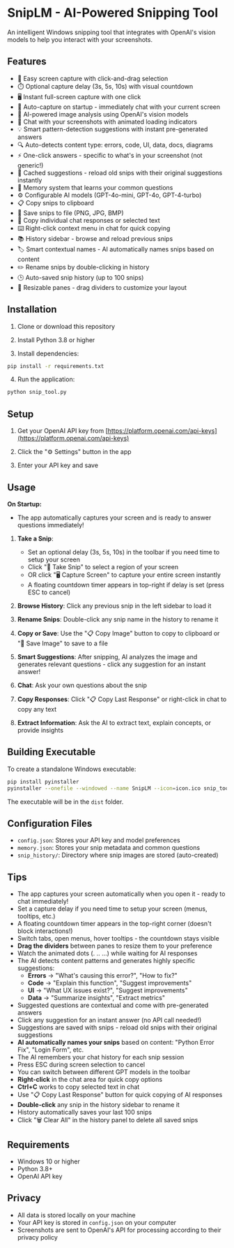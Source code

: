# SnipLM - AI-Powered Snipping Tool

An intelligent Windows snipping tool that integrates with OpenAI's vision models to help you interact with your screenshots.

## Features

- 📸 Easy screen capture with click-and-drag selection
- ⏱️ Optional capture delay (3s, 5s, 10s) with visual countdown
- 🖥️ Instant full-screen capture with one click
- 🚀 Auto-capture on startup - immediately chat with your current screen
- 🤖 AI-powered image analysis using OpenAI's vision models
- 💬 Chat with your screenshots with animated loading indicators
- 💡 Smart pattern-detection suggestions with instant pre-generated answers
- 🔍 Auto-detects content type: errors, code, UI, data, docs, diagrams
- ⚡ One-click answers - specific to what's in your screenshot (not generic!)
- 💾 Cached suggestions - reload old snips with their original suggestions instantly
- 🧠 Memory system that learns your common questions
- ⚙️ Configurable AI models (GPT-4o-mini, GPT-4o, GPT-4-turbo)
- 📋 Copy snips to clipboard
- 💾 Save snips to file (PNG, JPG, BMP)
- 📝 Copy individual chat responses or selected text
- ⌨️ Right-click context menu in chat for quick copying
- 📚 History sidebar - browse and reload previous snips
- 🏷️ Smart contextual names - AI automatically names snips based on content
- ✏️ Rename snips by double-clicking in history
- 🕒 Auto-saved snip history (up to 100 snips)
- 🔧 Resizable panes - drag dividers to customize your layout

## Installation

1. Clone or download this repository

2. Install Python 3.8 or higher

3. Install dependencies:
```bash
pip install -r requirements.txt
```

4. Run the application:
```bash
python snip_tool.py
```

## Setup

1. Get your OpenAI API key from [https://platform.openai.com/api-keys](https://platform.openai.com/api-keys)

2. Click the "⚙️ Settings" button in the app

3. Enter your API key and save

## Usage

**On Startup:**
- The app automatically captures your screen and is ready to answer questions immediately!

1. **Take a Snip**: 
   - Set an optional delay (3s, 5s, 10s) in the toolbar if you need time to setup your screen
   - Click "📸 Take Snip" to select a region of your screen
   - OR click "🖥️ Capture Screen" to capture your entire screen instantly
   - A floating countdown timer appears in top-right if delay is set (press ESC to cancel)

2. **Browse History**: Click any previous snip in the left sidebar to load it

3. **Rename Snips**: Double-click any snip name in the history to rename it

4. **Copy or Save**: Use the "📋 Copy Image" button to copy to clipboard or "💾 Save Image" to save to a file

5. **Smart Suggestions**: After snipping, AI analyzes the image and generates relevant questions - click any suggestion for an instant answer!

6. **Chat**: Ask your own questions about the snip

7. **Copy Responses**: Click "📋 Copy Last Response" or right-click in chat to copy any text

8. **Extract Information**: Ask the AI to extract text, explain concepts, or provide insights

## Building Executable

To create a standalone Windows executable:

```bash
pip install pyinstaller
pyinstaller --onefile --windowed --name SnipLM --icon=icon.ico snip_tool.py
```

The executable will be in the `dist` folder.

## Configuration Files

- `config.json`: Stores your API key and model preferences
- `memory.json`: Stores your snip metadata and common questions
- `snip_history/`: Directory where snip images are stored (auto-created)

## Tips

- The app captures your screen automatically when you open it - ready to chat immediately!
- Set a capture delay if you need time to setup your screen (menus, tooltips, etc.)
- A floating countdown timer appears in the top-right corner (doesn't block interactions!)
- Switch tabs, open menus, hover tooltips - the countdown stays visible
- **Drag the dividers** between panes to resize them to your preference
- Watch the animated dots (. .. ...) while waiting for AI responses
- The AI detects content patterns and generates highly specific suggestions:
  - **Errors** → "What's causing this error?", "How to fix?"
  - **Code** → "Explain this function", "Suggest improvements"
  - **UI** → "What UX issues exist?", "Suggest improvements"
  - **Data** → "Summarize insights", "Extract metrics"
- Suggested questions are contextual and come with pre-generated answers
- Click any suggestion for an instant answer (no API call needed!)
- Suggestions are saved with snips - reload old snips with their original suggestions
- **AI automatically names your snips** based on content: "Python Error Fix", "Login Form", etc.
- The AI remembers your chat history for each snip session
- Press ESC during screen selection to cancel
- You can switch between different GPT models in the toolbar
- **Right-click** in the chat area for quick copy options
- **Ctrl+C** works to copy selected text in chat
- Use "📋 Copy Last Response" button for quick copying of AI responses
- **Double-click** any snip in the history sidebar to rename it
- History automatically saves your last 100 snips
- Click "🗑️ Clear All" in the history panel to delete all saved snips

## Requirements

- Windows 10 or higher
- Python 3.8+
- OpenAI API key

## Privacy

- All data is stored locally on your machine
- Your API key is stored in `config.json` on your computer
- Screenshots are sent to OpenAI's API for processing according to their privacy policy


